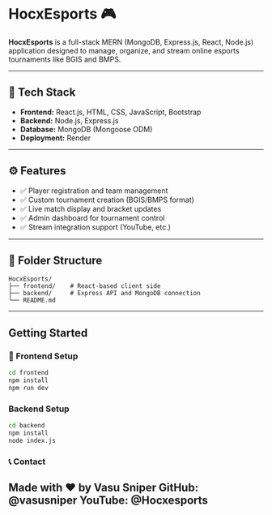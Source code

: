 # HocxEsports 🎮

**HocxEsports** is a full-stack MERN (MongoDB, Express.js, React, Node.js) application designed to manage, organize, and stream online esports tournaments like BGIS and BMPS.

---

## 🧩 Tech Stack

- **Frontend:** React.js, HTML, CSS, JavaScript, Bootstrap  
- **Backend:** Node.js, Express.js  
- **Database:** MongoDB (Mongoose ODM)  
- **Deployment:** Render

---

## ⚙️ Features

- ✅ Player registration and team management  
- ✅ Custom tournament creation (BGIS/BMPS format)  
- ✅ Live match display and bracket updates  
- ✅ Admin dashboard for tournament control  
- ✅ Stream integration support (YouTube, etc.)

---

## 📁 Folder Structure
```
HocxEsports/
├── frontend/    # React-based client side
├── backend/     # Express API and MongoDB connection
└── README.md

```
---
## Getting Started

### 🔧 Frontend  Setup

```bash
cd frontend
npm install
npm run dev
```
### Backend Setup

```bash
cd backend
npm install
node index.js
   ```
### 📞 Contact
Made with ❤️ by Vasu Sniper
GitHub: @vasusniper
YouTube: @Hocxesports
---


